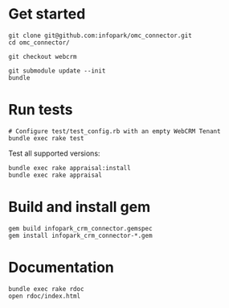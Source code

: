 # Get started

    git clone git@github.com:infopark/omc_connector.git
    cd omc_connector/

    git checkout webcrm

    git submodule update --init
    bundle

# Run tests

    # Configure test/test_config.rb with an empty WebCRM Tenant
    bundle exec rake test


Test all supported versions:

    bundle exec rake appraisal:install
    bundle exec rake appraisal

# Build and install gem

    gem build infopark_crm_connector.gemspec
    gem install infopark_crm_connector-*.gem

# Documentation

    bundle exec rake rdoc
    open rdoc/index.html

